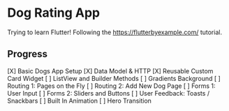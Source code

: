 # Dog Rating App
Trying to learn Flutter! Following the https://flutterbyexample.com/ tutorial.

## Progress
[X] Basic Dogs App Setup
[X] Data Model & HTTP
[X] Reusable Custom Card Widget
[ ] ListView and Builder Methods
[ ] Gradients Background
[ ] Routing 1: Pages on the Fly
[ ] Routing 2: Add New Dog Page
[ ] Forms 1: User Input
[ ] Forms 2: Sliders and Buttons
[ ] User Feedback: Toasts / Snackbars
[ ] Built In Animation
[ ] Hero Transition
